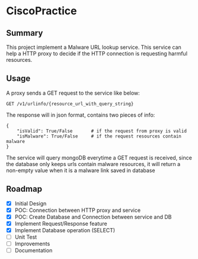 # CiscoPractice
## Summary
This project implement a Malware URL lookup service. This service can help a HTTP proxy to decide if the HTTP connection is requesting harmful resources.

## Usage
A proxy sends a GET request to the service like below:
```
GET /v1/urlinfo/{resource_url_with_query_string}
```
The response will in json format, contains two pieces of info:
```
{
    "isValid": True/False       # if the request from proxy is valid
    "isMalware": True/False     # if the request resources contain malware
}
```
The service will query mongoDB everytime a GET request is received, since the database only keeps urls contain malware resources, it will return a non-empty value when it is a malware link saved in database

## Roadmap
- [x] Initial Design 
- [x] POC: Connection between HTTP proxy and service
- [x] POC: Create Database and Connection between service and DB
- [x] Implement Request/Response feature
- [x] Implement Database operation (SELECT)
- [ ] Unit Test
- [ ] Improvements
- [ ] Documentation